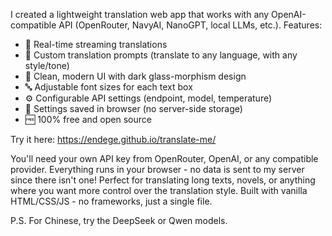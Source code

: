 I created a lightweight translation web app that works with any OpenAI-compatible API (OpenRouter, NavyAI, NanoGPT, local LLMs, etc.).
Features:
  - 🔄 Real-time streaming translations
  - 📝 Custom translation prompts (translate to any language, with any style/tone)
  - 🎨 Clean, modern UI with dark glass-morphism design
  - 🔤 Adjustable font sizes for each text box
  - ⚙️ Configurable API settings (endpoint, model, temperature)
  - 💾 Settings saved in browser (no server-side storage)
  - 🆓 100% free and open source

  Try it here: https://endege.github.io/translate-me/

You'll need your own API key from OpenRouter, OpenAI, or any compatible provider. Everything runs in your browser - no data is sent to my server since there isn't one!
Perfect for translating long texts, novels, or anything where you want more control over the translation style.
Built with vanilla HTML/CSS/JS - no frameworks, just a single file.

P.S. For Chinese, try the DeepSeek or Qwen models.
